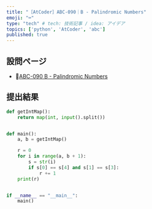 ```yaml
---
title: "［AtCoder］ABC-090｜B - Palindromic Numbers"
emoji: "⌨️"
type: "tech" # tech: 技術記事 / idea: アイデア
topics: ['python', 'AtCoder', 'abc']
published: true
---
```


## 設問ページ

- 🔗[ABC-090 B - Palindromic Numbers](https://atcoder.jp/contests/abc090/tasks/abc090_b)

## 提出結果

```python
def getIntMap():
    return map(int, input().split())


def main():
    a, b = getIntMap()

    r = 0
    for i in range(a, b + 1):
        s = str(i)
        if s[0] == s[4] and s[1] == s[3]:
            r += 1
    print(r)


if __name__ == "__main__":
    main()
```
